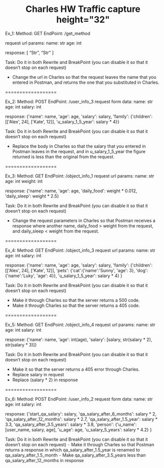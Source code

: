 <h1 align="center"> Charles HW Traffic capture height="32"</h1>

Ex_1: 
Method: GET
EndPoint: /get_method

request url params: 
 name: str
 age: int

response: 
[
    “Str”,
    “Str”
]

Task:
Do it in both Rewrite and BreakPoint (you can disable it so that it doesn’t stop on each request)
- Change the url in Charles so that the request leaves the name that you entered in Postman, and returns the one that you substituted in Charles.

==================

Ex_2:
Method: POST
EndPoint: /user_info_3
request form data: 
 name: str
 age: int
 salary: int

response: 
{'name': name,
          'age': age,
          'salary': salary,
          'family': {'children': [['Alex', 24], ['Kate', 12]],
                     'u_salary_1_5_year': salary * 4}}

Task:
Do it in both Rewrite and BreakPoint (you can disable it so that it doesn’t stop on each request)
- Replace the body in Charles so that the salary that you entered in Postman leaves in the request, and in u_salary_1_5_year the figure returned is less than the original from the request.

==================

Ex_3:
Method: GET
EndPoint: /object_info_1
request url params: 
 name: str
 age: int
 weight: int

response: 
{'name': name,
          'age': age,
          'daily_food': weight * 0.012,
          'daily_sleep': weight * 2.5}

Task:
Do it in both Rewrite and BreakPoint (you can disable it so that it doesn’t stop on each request)
- Change the request parameters in Charles so that Postman receives a response where another name, daily_food > weight from the request, and daily_sleep < weight from the request.

==================

Ex_4:
Method: GET
EndPoint: /object_info_3
request url params: 
 name: str
 age: int
 salary: int

response: 
{'name': name,
          'age': age,
          'salary': salary,
          'family': {'children': [['Alex', 24], ['Kate', 12]],
                     'pets': {'cat':{'name':'Sunny',
                                     'age': 3},
                              'dog':{'name':'Luky',
                                     'age': 4}},
                     'u_salary_1_5_year': salary * 4}
          }

Task:
Do it in both Rewrite and BreakPoint (you can disable it so that it doesn’t stop on each request)
- Make it through Charles so that the server returns a 500 code.
- Make it through Charles so that the server returns a 405 code.

==================

Ex_5:
Method: GET
EndPoint: /object_info_4
request url params: 
 name: str
 age: int
 salary: int

response: 
{'name': name,
          'age': int(age),
          'salary': [salary, str(salary * 2), str(salary * 3)]}


Task:
Do it in both Rewrite and BreakPoint (you can disable it so that it doesn’t stop on each request)
- Make it so that the server returns a 405 error through Charles.
- Replace salary in request
- Replace (salary * 2) in response

==================

Ex_6:
Method: POST
EndPoint: /user_info_2
request form data: 
 name: str
 age: int
 salary: int

response: 
{'start_qa_salary': salary,
          'qa_salary_after_6_months': salary * 2,
          'qa_salary_after_12_months': salary * 2.7,
          'qa_salary_after_1.5_year': salary * 3.3,
          'qa_salary_after_3.5_years': salary * 3.8,
          'person': {'u_name': [user_name, salary, age],
                     'u_age': age,
                     'u_salary_5_years': salary * 4.2}
          }


Task:
Do it in both Rewrite and BreakPoint (you can disable it so that it doesn’t stop on each request)
  ⁃ Make it through Charles so that Postman returns a response in which qa_salary_after_1.5_year is renamed to qa_salary_after_1.5_month
  ⁃ Make qa_salary_after_3.5_years less than qa_salary_after_12_months in response
